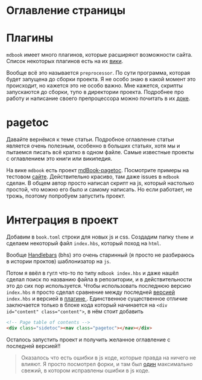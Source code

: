 # Оглавление страницы

# Плагины

`mdbook` имеет много плагинов, которые расширяют возможности сайта. Список некоторых плагинов есть на их [вики](https://github.com/rust-lang/mdBook/wiki/Third-party-plugins#preprocessors).

Вообще всё это называется `preprocessor`. По сути программа, которая будет запущена до сборки проекта. Я не особо знаю в какой момент это происходит, но кажется это не особо важно. Мне кажется, скрипты запускаются до сборки, тупо в директории проекта. Подробнее про работу и написание своего препроцессора можно почитать в их [доке](https://rust-lang.github.io/mdBook/for_developers/preprocessors.html).

# pagetoc

Давайте вернёмся к теме статьи. Подробное оглавление статьи является очень полезным, особенно в больших статьях, хотя мы и пытаемся писать всё кратко в одном файле. Самые известные проекты с оглавлением это книги или википедия.

На вике `mdbook` есть проект [mdBook-pagetoc](https://github.com/JorelAli/mdBook-pagetoc). Посмотрите примеры на тестовом [сайте](https://jorel.dev/mdBook-pagetoc). Действительно красиво, там даже issues в `mdbook` сделан. В общем автор просто написал скрипт на js, который настолько простой, что можно его было и самому написать. Но если работает, не трожь, поэтому попробуем запустить проект.

# Интеграция в проект

Добавим в `book.toml` строки для новых js и css. Создадим папку `theme` и сделаем некоторый файл `index.hbs`, который поход на `html`.

Вообще [Handlebars](https://handlebarsjs.com/) (bhs) это очень старинный (я просто не разбираюсь в истории проктов) шаблонизатор на `js`.

Потом я ввёл в гугл что-то по типу `mdbook index.hbs` и даже нашёл сделал поиск по названию файла в репозитории, и в действительности это до сих пор используется. Чтобы использовать последнюю версию `index.hbs` я просто сделал сравнение между последней [версией](https://raw.githubusercontent.com/rust-lang/mdBook/master/src/theme/index.hbs) `index.hbs` и версией в [плагине ](https://raw.githubusercontent.com/JorelAli/mdBook-pagetoc/master/theme/index.hbs). Единственное существенное отличие заключается только в блоке кода который начинается на `<div id="content" class="content">`, в нём стоит добавить 

```html
<!-- Page table of contents -->
<div class="sidetoc"><nav class="pagetoc"></nav></div>
```

Осталось запустить проект и получить желанное оглавление с последней версией!!

> Оказалось что есть ошибки в js коде, которые правда на ничего не влияют. Я просто посмотрел форки, и там был [один](https://github.com/BlacAmDK/mdBook-pagetoc) максимально свежий, в котором исправлены ошибки в js коде.